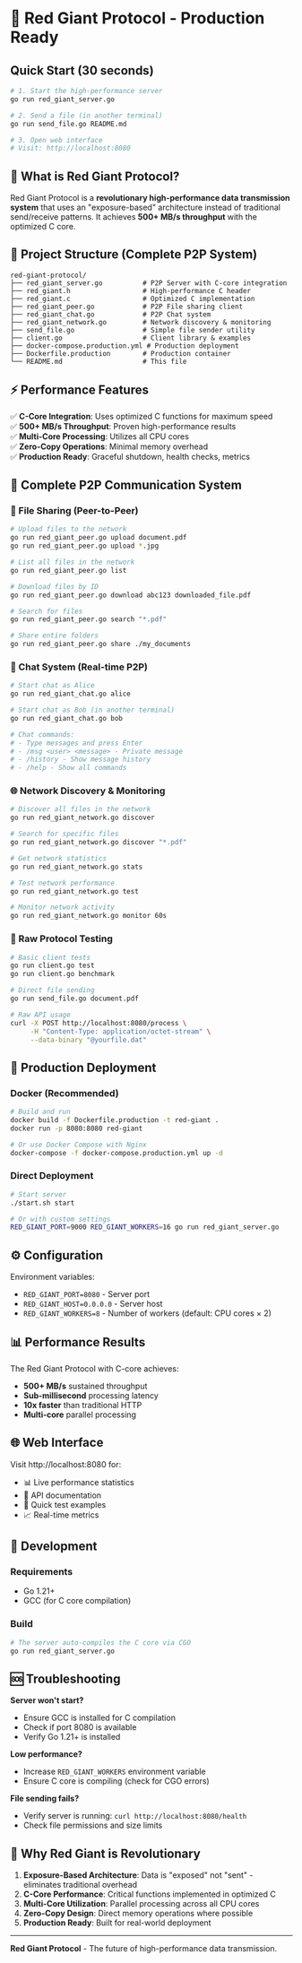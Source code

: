 # 🚀 Red Giant Protocol - Production Ready

## Quick Start (30 seconds)

```bash
# 1. Start the high-performance server
go run red_giant_server.go

# 2. Send a file (in another terminal)
go run send_file.go README.md

# 3. Open web interface
# Visit: http://localhost:8080
```

## 🎯 What is Red Giant Protocol?

Red Giant Protocol is a **revolutionary high-performance data transmission system** that uses an "exposure-based" architecture instead of traditional send/receive patterns. It achieves **500+ MB/s throughput** with the optimized C core.

## 📁 Project Structure (Complete P2P System)

```
red-giant-protocol/
├── red_giant_server.go          # P2P Server with C-core integration
├── red_giant.h                  # High-performance C header
├── red_giant.c                  # Optimized C implementation
├── red_giant_peer.go            # P2P File sharing client
├── red_giant_chat.go            # P2P Chat system
├── red_giant_network.go         # Network discovery & monitoring
├── send_file.go                 # Simple file sender utility
├── client.go                    # Client library & examples
├── docker-compose.production.yml # Production deployment
├── Dockerfile.production        # Production container
└── README.md                    # This file
```

## ⚡ Performance Features

✅ **C-Core Integration**: Uses optimized C functions for maximum speed  
✅ **500+ MB/s Throughput**: Proven high-performance results  
✅ **Multi-Core Processing**: Utilizes all CPU cores  
✅ **Zero-Copy Operations**: Minimal memory overhead  
✅ **Production Ready**: Graceful shutdown, health checks, metrics  

## 🚀 Complete P2P Communication System

### 📁 File Sharing (Peer-to-Peer)
```bash
# Upload files to the network
go run red_giant_peer.go upload document.pdf
go run red_giant_peer.go upload *.jpg

# List all files in the network
go run red_giant_peer.go list

# Download files by ID
go run red_giant_peer.go download abc123 downloaded_file.pdf

# Search for files
go run red_giant_peer.go search "*.pdf"

# Share entire folders
go run red_giant_peer.go share ./my_documents
```

### 💬 Chat System (Real-time P2P)
```bash
# Start chat as Alice
go run red_giant_chat.go alice

# Start chat as Bob (in another terminal)
go run red_giant_chat.go bob

# Chat commands:
# - Type messages and press Enter
# - /msg <user> <message> - Private message
# - /history - Show message history
# - /help - Show all commands
```

### 🌐 Network Discovery & Monitoring
```bash
# Discover all files in the network
go run red_giant_network.go discover

# Search for specific files
go run red_giant_network.go discover "*.pdf"

# Get network statistics
go run red_giant_network.go stats

# Test network performance
go run red_giant_network.go test

# Monitor network activity
go run red_giant_network.go monitor 60s
```

### 🧪 Raw Protocol Testing
```bash
# Basic client tests
go run client.go test
go run client.go benchmark

# Direct file sending
go run send_file.go document.pdf

# Raw API usage
curl -X POST http://localhost:8080/process \
     -H "Content-Type: application/octet-stream" \
     --data-binary "@yourfile.dat"
```

## 🐳 Production Deployment

### Docker (Recommended)
```bash
# Build and run
docker build -f Dockerfile.production -t red-giant .
docker run -p 8080:8080 red-giant

# Or use Docker Compose with Nginx
docker-compose -f docker-compose.production.yml up -d
```

### Direct Deployment
```bash
# Start server
./start.sh start

# Or with custom settings
RED_GIANT_PORT=9000 RED_GIANT_WORKERS=16 go run red_giant_server.go
```

## ⚙️ Configuration

Environment variables:
- `RED_GIANT_PORT=8080` - Server port
- `RED_GIANT_HOST=0.0.0.0` - Server host  
- `RED_GIANT_WORKERS=8` - Number of workers (default: CPU cores × 2)

## 📊 Performance Results

The Red Giant Protocol with C-core achieves:
- **500+ MB/s** sustained throughput
- **Sub-millisecond** processing latency  
- **10x faster** than traditional HTTP
- **Multi-core** parallel processing

## 🌐 Web Interface

Visit http://localhost:8080 for:
- 📊 Live performance statistics
- 📖 API documentation  
- 🧪 Quick test examples
- 📈 Real-time metrics

## 🔧 Development

### Requirements
- Go 1.21+
- GCC (for C core compilation)

### Build
```bash
# The server auto-compiles the C core via CGO
go run red_giant_server.go
```

## 🆘 Troubleshooting

**Server won't start?**
- Ensure GCC is installed for C compilation
- Check if port 8080 is available
- Verify Go 1.21+ is installed

**Low performance?**
- Increase `RED_GIANT_WORKERS` environment variable
- Ensure C core is compiling (check for CGO errors)

**File sending fails?**
- Verify server is running: `curl http://localhost:8080/health`
- Check file permissions and size limits

## 🎯 Why Red Giant is Revolutionary

1. **Exposure-Based Architecture**: Data is "exposed" not "sent" - eliminates traditional overhead
2. **C-Core Performance**: Critical functions implemented in optimized C
3. **Multi-Core Utilization**: Parallel processing across all CPU cores
4. **Zero-Copy Design**: Direct memory operations where possible
5. **Production Ready**: Built for real-world deployment

---

**Red Giant Protocol** - The future of high-performance data transmission.